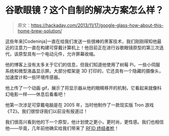 # 谷歌眼镜？这个自制的解决方案怎么样？

> 原文：<https://hackaday.com/2013/11/17/google-glass-how-about-this-home-brew-solution/>

这些年来[Codeninja]一直在给我们发送一些很棒的黑客技术，我们刚刚得知他最近的注意力一直在构建可穿戴计算机上！他目前正在进行谷歌眼镜原型的第三次迭代，该原型具有一个电动元件，允许屏幕收缩。

他的博客上没有太多关于它们的信息，但我们知道他使用了树莓 Pi，一些小伺服系统和微型液晶显示屏。大部分框架是 3D 打印的，它还具有一个隐藏的摄像头，加速度计和一些环境传感器。

他上传了一个动画 gif，展示了将显示器从他的眼睛移开的机制，它看起来就像科幻电影一样——休息后看看吧！

他第一次涉足可穿戴电脑是在 2005 年，当时他制作了一款现实版 Tron 游戏《T2》。我们很惊讶我们以前没有报道过！

我们很高兴看到他的下一个原型，他计划使之更小，更时尚，更性感。我们也相信他——毕竟，几年前他确实给我们带来了 [RFID 终结者枪](http://hackaday.com/2009/12/22/terminate-rfid-tags/)！